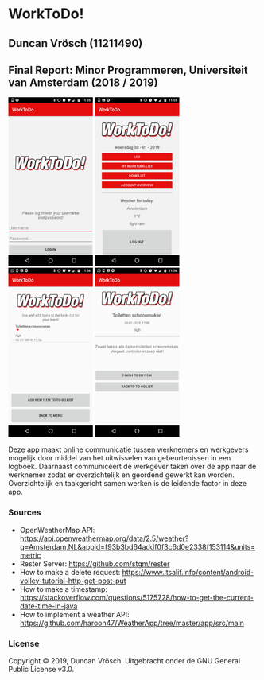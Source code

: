 WorkToDo!
===================

## Duncan Vrösch (11211490) ##

## Final Report: Minor Programmeren, Universiteit van Amsterdam (2018 / 2019) ##

<img src="/doc/Screenshot_20190130-115547.png" width="170"> <img src="/doc/Screenshot_20190130-115600.png" width="170"> <img src="/doc/Screenshot_20190130-115643.png" width="170"> <img src="/doc/Screenshot_20190130-115647.png" width="170">


Deze app maakt online communicatie tussen werknemers en werkgevers mogelijk door middel van het uitwisselen van gebeurtenissen in een logboek. Daarnaast communiceert de werkgever taken over de app naar de werknemer zodat er overzichtelijk en geordend gewerkt kan worden. Overzichtelijk en taakgericht samen werken is de leidende factor in deze app.

### Sources ###
- OpenWeatherMap API: https://api.openweathermap.org/data/2.5/weather?q=Amsterdam,NL&appid=f93b3bd64addf0f3c6d0e2338f153114&units=metric
- Rester Server: https://github.com/stgm/rester
- How to make a delete request: https://www.itsalif.info/content/android-volley-tutorial-http-get-post-put
- How to make a timestamp: https://stackoverflow.com/questions/5175728/how-to-get-the-current-date-time-in-java
- How to implement a weather API: https://github.com/haroon47/WeatherApp/tree/master/app/src/main

### License ###
Copyright © 2019, Duncan Vrösch. Uitgebracht onder de GNU General Public License v3.0.



